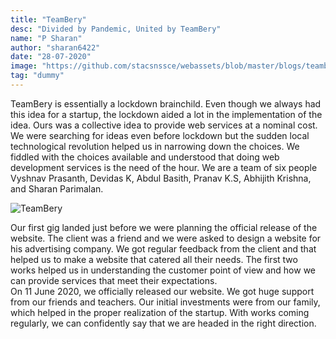 ```yaml
---
title: "TeamBery"
desc: "Divided by Pandemic, United by TeamBery"
name: "P Sharan"
author: "sharan6422"
date: "28-07-2020"
image: "https://github.com/stacsnssce/webassets/blob/master/blogs/teambery.png?raw=true"
tag: "dummy"
---
```

TeamBery is essentially a lockdown brainchild. Even though we always had this idea for a startup, the lockdown aided a lot in the implementation of the idea. Ours was a collective idea to provide web services at a nominal cost. We were searching for ideas even before lockdown but the sudden local technological revolution helped us in narrowing down the choices. We fiddled with the choices available and understood that doing web development services is the need of the hour. We are a team of six people Vyshnav Prasanth, Devidas K, Abdul Basith, Pranav K.S, Abhijith Krishna, and Sharan Parimalan.  


![TeamBery](https://github.com/stacsnssce/webassets/blob/master/blogs/teambery.png?raw=true)


Our first gig landed just before we were planning the official release of the website. The client was a friend and we were asked to design a website for his advertising company. We got regular feedback from the client and that helped us to make a website that catered all their needs. The first two works helped us in understanding the customer point of view and how we can provide services that meet their expectations.  
On 11 June 2020, we officially released our website. We got huge support from our friends and teachers. Our initial investments were from our family, which helped in the proper realization of the startup. With works coming regularly, we can confidently say that we are headed in the right direction.


